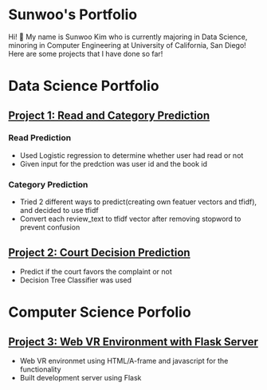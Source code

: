 # Sunwoo's Portfolio
Hi! 👋  My name is Sunwoo Kim who is currently majoring in Data Science, minoring in Computer Engineering at University of California, San Diego!
Here are some projects that I have done so far!
# Data Science Portfolio
## [Project 1: Read and Category Prediction](https://github.com/sunwoo604/ReadCategoryPrediction)
### Read Prediction
- Used Logistic regression to determine whether user had read or not
- Given input for the predction was user id and the book id

### Category Prediction
- Tried 2 different ways to predict(creating own featuer vectors and tfidf), and decided to use tfidf
- Convert each review_text to tfidf vector after removing stopword to prevent confusion

## [Project 2: Court Decision Prediction](https://github.com/sunwoo604/CourtDecisionPrediction)
- Predict if the court favors the complaint or not
- Decision Tree Classifier was used

# Computer Science Porfolio
## [Project 3: Web VR Environment with Flask Server](https://github.com/sunwoo604/Aframe-Flask_Development_Server)
- Web VR environmet using HTML/A-frame and javascript for the functionality
- Built development server using Flask
